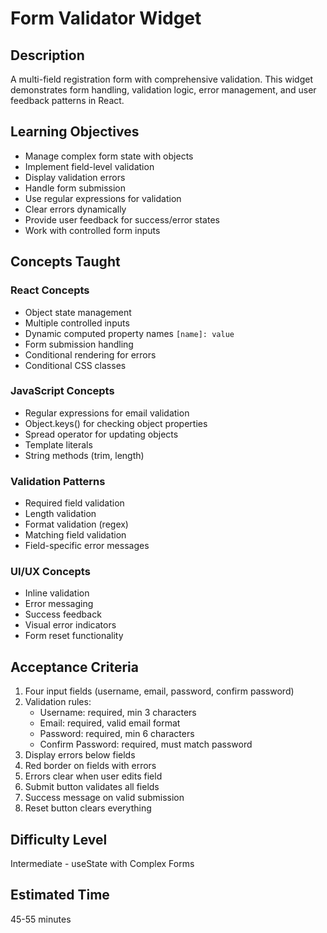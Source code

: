 # Form Validator Widget

## Description

A multi-field registration form with comprehensive validation. This widget demonstrates form handling, validation logic, error management, and user feedback patterns in React.

## Learning Objectives

- Manage complex form state with objects
- Implement field-level validation
- Display validation errors
- Handle form submission
- Use regular expressions for validation
- Clear errors dynamically
- Provide user feedback for success/error states
- Work with controlled form inputs

## Concepts Taught

### React Concepts
- Object state management
- Multiple controlled inputs
- Dynamic computed property names `[name]: value`
- Form submission handling
- Conditional rendering for errors
- Conditional CSS classes

### JavaScript Concepts
- Regular expressions for email validation
- Object.keys() for checking object properties
- Spread operator for updating objects
- Template literals
- String methods (trim, length)

### Validation Patterns
- Required field validation
- Length validation
- Format validation (regex)
- Matching field validation
- Field-specific error messages

### UI/UX Concepts
- Inline validation
- Error messaging
- Success feedback
- Visual error indicators
- Form reset functionality

## Acceptance Criteria

1. Four input fields (username, email, password, confirm password)
2. Validation rules:
   - Username: required, min 3 characters
   - Email: required, valid email format
   - Password: required, min 6 characters
   - Confirm Password: required, must match password
3. Display errors below fields
4. Red border on fields with errors
5. Errors clear when user edits field
6. Submit button validates all fields
7. Success message on valid submission
8. Reset button clears everything

## Difficulty Level

Intermediate - useState with Complex Forms

## Estimated Time

45-55 minutes
